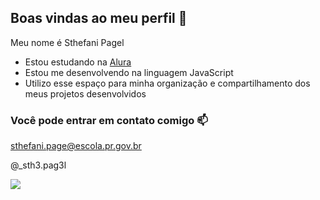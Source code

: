 ## Boas vindas ao meu perfil 🤍

Meu nome é Sthefani Pagel 

- Estou estudando na [Alura](https://www.alura.com)
- Estou me desenvolvendo na linguagem JavaScript
- Utilizo esse espaço para minha organização e compartilhamento dos meus projetos desenvolvidos

 ### Você pode entrar em contato comigo 📫

sthefani.page@escola.pr.gov.br

@_sth3.pag3l

![](https://media1.tenor.com/m/MCBkr6dWLkUAAAAd/corinthians-rodrigo-garro.gif)
